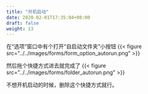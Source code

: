```yaml
---
title: "开机启动"
date: 2020-02-01T17:35:04+08:00
draft: false
weight: 13
---
```


在“选项”窗口中有个打开“自启动文件夹”小按钮
{{< figure src="../../images/forms/form_option_autorun.png" >}}

然后拖个快捷方式进去就完成了
{{< figure src="../../images/forms/folder_autorun.png" >}}

不想开机启动的时候，删除这个快捷方式就行。